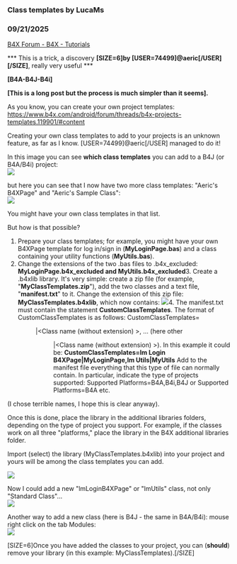 ###  Class templates by LucaMs
### 09/21/2025
[B4X Forum - B4X - Tutorials](https://www.b4x.com/android/forum/threads/168700/)

\*\*\* This is a trick, a discovery **[SIZE=6]by [USER=74499]@aeric[/USER][/SIZE]**, really very useful \*\*\*  
  
**[B4A-B4J-B4i]**  
  
**[This is a long post but the process is much simpler than it seems].**  
  
  
As you know, you can create your own project templates:  
<https://www.b4x.com/android/forum/threads/b4x-projects-templates.119901/#content>  
  
Creating your own class templates to add to your projects is an unknown feature, as far as I know. [USER=74499]@aeric[/USER] managed to do it!  
  
  
In this image you can see **which class templates** you can add to a B4J (or B4A/B4i) project:  
![](https://www.b4x.com/android/forum/attachments/167041)  
  
  
but here you can see that I now have two more class templates: "Aeric's B4XPage" and "Aeric's Sample Class":  
![](https://www.b4x.com/android/forum/attachments/167042)  
  
You might have your own class templates in that list.  
  
But how is that possible?  
  

1. Prepare your class templates; for example, you might have your own B4XPage template for log in/sign in (**MyLoginPage.bas**) and a class containing your utility functions (**MyUtils.bas**).
2. Change the extensions of the two .bas files to .b4x\_excluded:
**MyLoginPage.b4x\_excluded and MyUtils.b4x\_excluded**3. Create a .b4xlib library. It's very simple: create a zip file (for example, "**MyClassTemplates.zip**"), add the two classes and a text file, "**manifest.txt**" to it. Change the extension of this zip file: **MyClassTemplates.b4xlib**, which now contains:
![](https://www.b4x.com/android/forum/attachments/167043)4. The manifest.txt must contain the statement **CustomClassTemplates**.
The format of CustomClassTemplates is as follows:
CustomClassTemplates=<Menu class name>|<Class name (without extension) >, … (here other <Menu class name>|<Class name (without extension) >).
In this example it could be:
**CustomClassTemplates=lm Login B4XPage|MyLoginPage,lm Utils|MyUtils**
Add to the manifest file everything that this type of file can normally contain. In particular, indicate the type of projects supported:
Supported Platforms=B4A,B4i,B4J
or
Supported Platforms=B4A
etc.
  
(I chose terrible names, I hope this is clear anyway).  
  
Once this is done, place the library in the additional libraries folders, depending on the type of project you support. For example, if the classes work on all three "platforms," place the library in the B4X additional libraries folder.  
  
Import (select) the library (MyClassTemplates.b4xlib) into your project and yours will be among the class templates you can add.  
  
  
![](https://www.b4x.com/android/forum/attachments/167045)  
  
Now I could add a new "lmLoginB4XPage" or "lmUtils" class, not only "Standard Class"…  
![](https://www.b4x.com/android/forum/attachments/167046)  
  
  
Another way to add a new class (here is B4J - the same in B4A/B4i): mouse right click on the tab Modules:  
![](https://www.b4x.com/android/forum/attachments/167047)  
  
  
[SIZE=6]Once you have added the classes to your project, you can (**should**) remove your library (in this example: MyClassTemplates).[/SIZE]